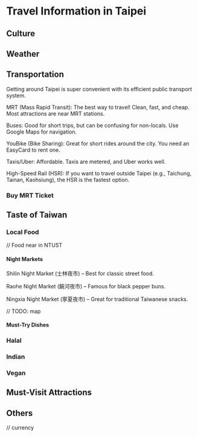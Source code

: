# Travel Information in Taipei



## Culture

## Weather

## Transportation

Getting around Taipei is super convenient with its efficient public transport system.

MRT (Mass Rapid Transit): The best way to travel! Clean, fast, and cheap. Most attractions are near MRT stations.

Buses: Good for short trips, but can be confusing for non-locals. Use Google Maps for navigation.

YouBike (Bike Sharing): Great for short rides around the city. You need an EasyCard to rent one.

Taxis/Uber: Affordable. Taxis are metered, and Uber works well.

High-Speed Rail (HSR): If you want to travel outside Taipei (e.g., Taichung, Tainan, Kaohsiung), the HSR is the fastest option.

### Buy MRT Ticket

## Taste of Taiwan

### Local Food

// Food near in NTUST

#### Night Markets

Shilin Night Market (士林夜市) – Best for classic street food.

Raohe Night Market (饒河夜市) – Famous for black pepper buns.

Ningxia Night Market (寧夏夜市) – Great for traditional Taiwanese snacks.

// TODO: map

#### Must-Try Dishes

### Halal

### Indian

### Vegan

## Must-Visit Attractions

## Others

// currency







